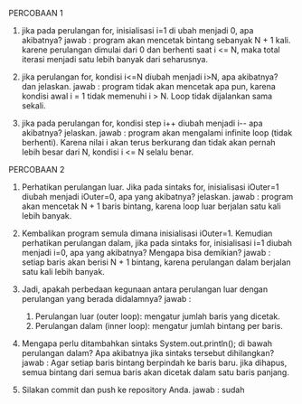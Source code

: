 PERCOBAAN 1
1. jika pada perulangan for, inisialisasi i=1 di ubah menjadi 0, apa akibatnya?
    jawab : program akan mencetak bintang sebanyak N + 1 kali.
           karene perulangan dimulai dari 0 dan  berhenti saat i <= N, maka total iterasi menjadi satu lebih banyak dari seharusnya.

2. jika perulangan for, kondisi i<=N diubah menjadi i>N, apa akibatnya? dan jelaskan.
    jawab : program tidak akan mencetak apa pun, karena kondisi awal i = 1 tidak memenuhi i > N. Loop tidak dijalankan sama sekali.

3. jika pada perulangan for, kondisi step i++ diubah menjadi i-- apa akibatnya? jelaskan.
    jawab : program akan mengalami infinite loop (tidak berhenti).
    Karena nilai i akan terus berkurang dan tidak akan pernah lebih besar dari N, kondisi i <= N selalu benar.

PERCOBAAN 2
1. Perhatikan perulangan luar. Jika pada sintaks for, inisialisasi iOuter=1 diubah menjadi iOuter=0, apa yang akibatnya? jelaskan.
    jawab : program akan mencetak N + 1 baris bintang, karena loop luar berjalan satu kali lebih banyak.

2. Kembalikan program semula dimana inisialisasi iOuter=1. Kemudian perhatikan perulangan dalam, jika pada sintaks for, inisialisasi i=1 diubah        
   menjadi i=0, apa yang akibatnya? Mengapa bisa demikian?
    jawab : setiap baris akan berisi N + 1 bintang, karena perulangan dalam berjalan satu kali lebih banyak.

3. Jadi, apakah perbedaan kegunaan antara perulangan luar dengan perulangan yang berada didalamnya?
    jawab : 
    1. Perulangan luar (outer loop): mengatur jumlah baris yang dicetak.
    2. Perulangan dalam (inner loop): mengatur jumlah bintang per baris.

4. Mengapa perlu ditambahkan sintaks System.out.println(); di bawah perulangan dalam? Apa akibatnya jika sintaks tersebut dihilangkan?
    jawab : Agar setiap baris bintang berpindah ke baris baru. jika dihapus, semua bintang dari semua baris akan dicetak dalam satu baris panjang.

5. Silakan commit dan push ke repository Anda.
    jawab : sudah


